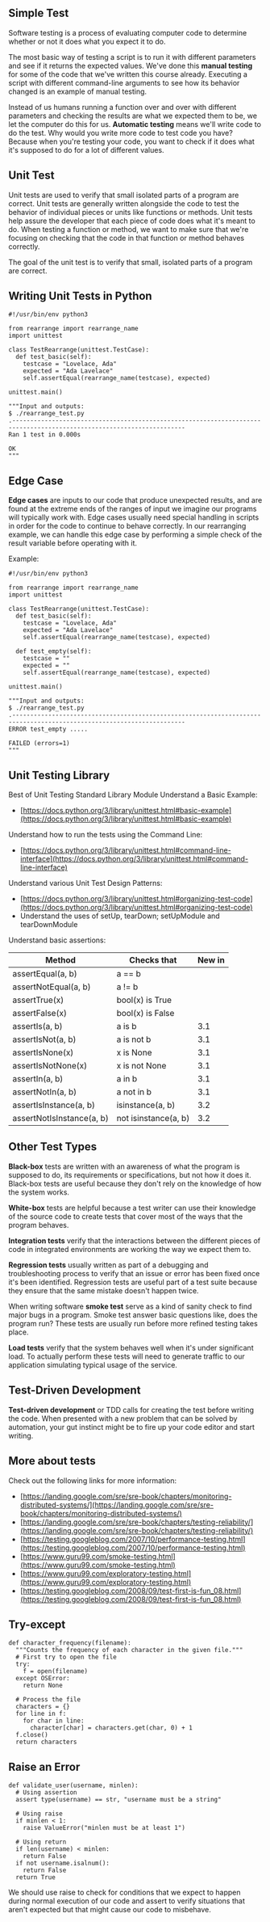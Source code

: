 ## Simple Test
Software testing is a process of evaluating computer code to determine whether or not it does what you expect it to do. 

The most basic way of testing a script is to run it with different parameters and see if it returns the expected values. We've done this **manual testing** for some of the code that we've written this course already. Executing a script with different command-line arguments to see how its behavior changed is an example of manual testing.

Instead of us humans running a function over and over with different parameters and checking the results are what we expected them to be, we let the computer do this for us. **Automatic testing** means we'll write code to do the test. Why would you write more code to test code you have? Because when you're testing your code, you want to check if it does what it's supposed to do for a lot of different values.

## Unit Test
Unit tests are used to verify that small isolated parts of a program are correct. Unit tests are generally written alongside the code to test the behavior of individual pieces or units like functions or methods. Unit tests help assure the developer that each piece of code does what it's meant to do. When testing a function or method, we want to make sure that we're focusing on checking that the code in that function or method behaves correctly.

The goal of the unit test is to verify that small, isolated parts of a program are correct.

## Writing Unit Tests in Python
```
#!/usr/bin/env python3

from rearrange import rearrange_name
import unittest

class TestRearrange(unittest.TestCase):
  def test_basic(self):
    testcase = "Lovelace, Ada"
    expected = "Ada Lavelace"
    self.assertEqual(rearrange_name(testcase), expected)

unittest.main()

"""Input and outputs:
$ ./rearrange_test.py
.----------------------------------------------------------------------------------------------------------------------
Ran 1 test in 0.000s

OK
"""
```

## Edge Case
**Edge cases** are inputs to our code that produce unexpected results, and are found at the extreme ends of the ranges of input we imagine our programs will typically work with. Edge cases usually need special handling in scripts in order for the code to continue to behave correctly. In our rearranging example, we can handle this edge case by performing a simple check of the result variable before operating with it.

Example:
```
#!/usr/bin/env python3

from rearrange import rearrange_name
import unittest

class TestRearrange(unittest.TestCase):
  def test_basic(self):
    testcase = "Lovelace, Ada"
    expected = "Ada Lavelace"
    self.assertEqual(rearrange_name(testcase), expected)
    
  def test_empty(self):
    testcase = ""
    expected = ""
    self.assertEqual(rearrange_name(testcase), expected)

unittest.main()

"""Input and outputs:
$ ./rearrange_test.py
.----------------------------------------------------------------------------------------------------------------------
ERROR test_empty .....

FAILED (errors=1)
"""
```

## Unit Testing Library
Best of Unit Testing Standard Library Module
Understand a Basic Example:
- [https://docs.python.org/3/library/unittest.html#basic-example](https://docs.python.org/3/library/unittest.html#basic-example)

Understand how to run the tests using the Command Line:
- [https://docs.python.org/3/library/unittest.html#command-line-interface](https://docs.python.org/3/library/unittest.html#command-line-interface)

Understand various Unit Test Design Patterns:
- [https://docs.python.org/3/library/unittest.html#organizing-test-code](https://docs.python.org/3/library/unittest.html#organizing-test-code)
- Understand the uses of setUp, tearDown; setUpModule and tearDownModule

Understand basic assertions:

| Method | Checks that | New in |
| ------ | ----------- | ------ |
| assertEqual(a, b)	| a == b | |
| assertNotEqual(a, b) | a != b	| |
| assertTrue(x)	| bool(x) is True	| |
| assertFalse(x) | bool(x) is False	| |
| assertIs(a, b) | a is b	| 3.1 |
| assertIsNot(a, b) | a is not b | 3.1 |
| assertIsNone(x) | x is None |	3.1 |
| assertIsNotNone(x) | x is not None | 3.1 | 
| assertIn(a, b) | a in b |	3.1 |
| assertNotIn(a, b)	| a not in b | 3.1 |
| assertIsInstance(a, b) | isinstance(a, b) |	3.2 |
| assertNotIsInstance(a, b) | not isinstance(a, b) | 3.2 |

## Other Test Types
**Black-box** tests are written with an awareness of what the program is supposed to do, its requirements or specifications, but not how it does it. Black-box tests are useful because they don't rely on the knowledge of how the system works.

**White-box** tests are helpful because a test writer can use their knowledge of the source code to create tests that cover most of the ways that the program behaves.

**Integration tests** verify that the interactions between the different pieces of code in integrated environments are working the way we expect them to. 

**Regression tests** usually written as part of a debugging and troubleshooting process to verify that an issue or error has been fixed once it's been identified. Regression tests are useful part of a test suite because they ensure that the same mistake doesn't happen twice.

When writing software **smoke test** serve as a kind of sanity check to find major bugs in a program. Smoke test answer basic questions like, does the program run? These tests are usually run before more refined testing takes place.

**Load tests** verify that the system behaves well when it's under significant load. To actually perform these tests will need to generate traffic to our application simulating typical usage of the service.

## Test-Driven Development
**Test-driven development** or TDD calls for creating the test before writing the code. When presented with a new problem that can be solved by automation, your gut instinct might be to fire up your code editor and start writing.

## More about tests
Check out the following links for more information:
- [https://landing.google.com/sre/sre-book/chapters/monitoring-distributed-systems/](https://landing.google.com/sre/sre-book/chapters/monitoring-distributed-systems/)
- [https://landing.google.com/sre/sre-book/chapters/testing-reliability/](https://landing.google.com/sre/sre-book/chapters/testing-reliability/)
- [https://testing.googleblog.com/2007/10/performance-testing.html](https://testing.googleblog.com/2007/10/performance-testing.html)
- [https://www.guru99.com/smoke-testing.html](https://www.guru99.com/smoke-testing.html)
- [https://www.guru99.com/exploratory-testing.html](https://www.guru99.com/exploratory-testing.html)
- [https://testing.googleblog.com/2008/09/test-first-is-fun_08.html](https://testing.googleblog.com/2008/09/test-first-is-fun_08.html)

## Try-except
```
def character_frequency(filename):
  """Counts the frequency of each character in the given file."""
  # First try to open the file
  try:
    f = open(filename)
  except OSError:
    return None

  # Process the file
  characters = {}
  for line in f:
    for char in line:
      character[char] = characters.get(char, 0) + 1
  f.close()
  return characters
```

## Raise an Error
```
def validate_user(username, minlen):
  # Using assertion
  assert type(username) == str, "username must be a string"
  
  # Using raise
  if minlen < 1:
    raise ValueError("minlen must be at least 1")
  
  # Using return
  if len(username) < minlen:
    return False
  if not username.isalnum():
    return False
  return True
 ```
We should use raise to check for conditions that we expect to happen during normal execution of our code and assert to verify situations that aren't expected but that might cause our code to misbehave.
